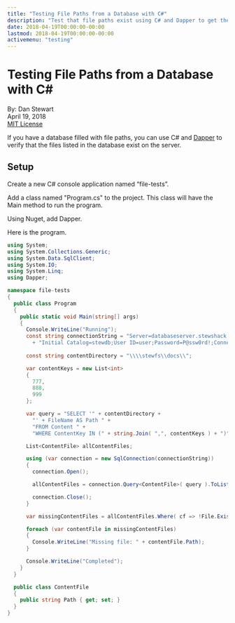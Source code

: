 ```yaml
---
title: "Testing File Paths from a Database with C#"
description: "Test that file paths exist using C# and Dapper to get the paths from a database"
date: 2018-04-19T00:00:00-00:00
lastmod: 2018-04-19T00:00:00-00:00
activemenu: "testing"
---
```


# Testing File Paths from a Database with C&#35;

By: Dan Stewart\
April 19, 2018\
[MIT License](https://mit-license.org)
       
If you have a database filled with file paths, you can use C# and <a href="https://github.com/StackExchange/Dapper">Dapper</a> 
to verify that the files listed in the database exist on the server.

## Setup

Create a new C# console application named “file-tests”.

Add a class named "Program.cs" to the project. This class will have the Main method to run the program.

Using Nuget, add Dapper.

Here is the program.

```csharp
using System;
using System.Collections.Generic;
using System.Data.SqlClient;
using System.IO;
using System.Linq;
using Dapper;

namespace file-tests
{
  public class Program
  {
    public static void Main(string[] args)
    {
      Console.WriteLine("Running");
      const string connectionString = "Server=databaseserver.stewshack.com;"
        + "Initial Catalog=stewdb;User ID=user;Password=P@ssw0rd!;Connection Timeout=300;";
      
      const string contentDirectory = "\\\\stewfs\\docs\\";

      var contentKeys = new List<int>
      {
        777,
        888,
        999
      };

      var query = "SELECT '" + contentDirectory +
        "' + FileName AS Path " +
        "FROM Content " +
        "WHERE ContentKey IN (" + string.Join( ",", contentKeys ) + ")";

      List<ContentFile> allContentFiles;

      using (var connection = new SqlConnection(connectionString))
      {
        connection.Open();

        allContentFiles = connection.Query<ContentFile>( query ).ToList();

        connection.Close();
      }

      var missingContentFiles = allContentFiles.Where( cf => !File.Exists( cf.Path ) ).ToList();

      foreach (var contentFile in missingContentFiles)
      {
        Console.WriteLine("Missing file: " + contentFile.Path);
      }

      Console.WriteLine("Completed");
    }
  }

  public class ContentFile
  {
    public string Path { get; set; }
  }
}
```